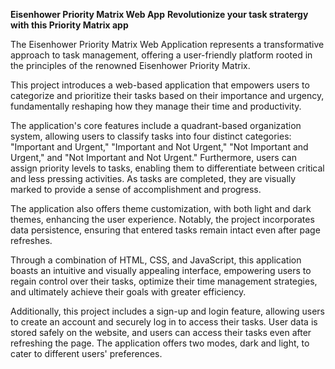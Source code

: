**Eisenhower Priority Matrix Web App**
**Revolutionize your task stratergy with this Priority Matrix app**


The Eisenhower Priority Matrix Web Application represents a transformative approach to task management, offering a user-friendly platform rooted in the principles of the renowned Eisenhower Priority Matrix.

This project introduces a web-based application that empowers users to categorize and prioritize their tasks based on their importance and urgency, fundamentally reshaping how they manage their time and productivity.

The application's core features include a quadrant-based organization system, allowing users to classify tasks into four distinct categories: "Important and Urgent," "Important and Not Urgent," "Not Important and Urgent," and "Not Important and Not Urgent." Furthermore, users can assign priority levels to tasks, enabling them to differentiate between critical and less pressing activities. As tasks are completed, they are visually marked to provide a sense of accomplishment and progress.

The application also offers theme customization, with both light and dark themes, enhancing the user experience. Notably, the project incorporates data persistence, ensuring that entered tasks remain intact even after page refreshes.

Through a combination of HTML, CSS, and JavaScript, this application boasts an intuitive and visually appealing interface, empowering users to regain control over their tasks, optimize their time management strategies, and ultimately achieve their goals with greater efficiency.

Additionally, this project includes a sign-up and login feature, allowing users to create an account and securely log in to access their tasks. User data is stored safely on the website, and users can access their tasks even after refreshing the page. The application offers two modes, dark and light, to cater to different users' preferences.
